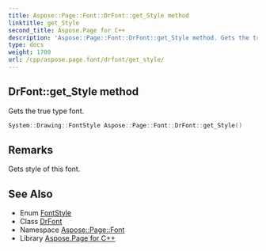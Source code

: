 ```yaml
---
title: Aspose::Page::Font::DrFont::get_Style method
linktitle: get_Style
second_title: Aspose.Page for C++
description: 'Aspose::Page::Font::DrFont::get_Style method. Gets the true type font in C++.'
type: docs
weight: 1700
url: /cpp/aspose.page.font/drfont/get_style/
---
```

## DrFont::get_Style method


Gets the true type font.

```cpp
System::Drawing::FontStyle Aspose::Page::Font::DrFont::get_Style()
```

## Remarks


Gets style of this font. 
## See Also

* Enum [FontStyle](../../../system.drawing/fontstyle/)
* Class [DrFont](../)
* Namespace [Aspose::Page::Font](../../)
* Library [Aspose.Page for C++](../../../)
